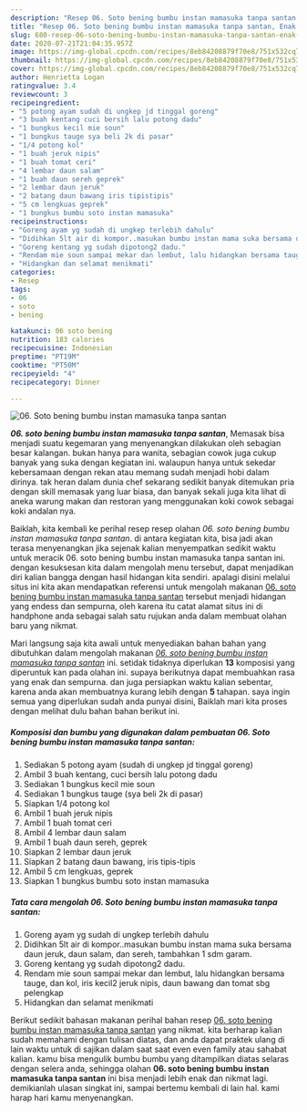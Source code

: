 ```yaml
---
description: "Resep 06. Soto bening bumbu instan mamasuka tanpa santan, Enak Banget"
title: "Resep 06. Soto bening bumbu instan mamasuka tanpa santan, Enak Banget"
slug: 680-resep-06-soto-bening-bumbu-instan-mamasuka-tanpa-santan-enak-banget
date: 2020-07-21T21:04:35.957Z
image: https://img-global.cpcdn.com/recipes/8eb84208879f70e8/751x532cq70/06-soto-bening-bumbu-instan-mamasuka-tanpa-santan-foto-resep-utama.jpg
thumbnail: https://img-global.cpcdn.com/recipes/8eb84208879f70e8/751x532cq70/06-soto-bening-bumbu-instan-mamasuka-tanpa-santan-foto-resep-utama.jpg
cover: https://img-global.cpcdn.com/recipes/8eb84208879f70e8/751x532cq70/06-soto-bening-bumbu-instan-mamasuka-tanpa-santan-foto-resep-utama.jpg
author: Henrietta Logan
ratingvalue: 3.4
reviewcount: 3
recipeingredient:
- "5 potong ayam sudah di ungkep jd tinggal goreng"
- "3 buah kentang cuci bersih lalu potong dadu"
- "1 bungkus kecil mie soun"
- "1 bungkus tauge sya beli 2k di pasar"
- "1/4 potong kol"
- "1 buah jeruk nipis"
- "1 buah tomat ceri"
- "4 lembar daun salam"
- "1 buah daun sereh geprek"
- "2 lembar daun jeruk"
- "2 batang daun bawang iris tipistipis"
- "5 cm lengkuas geprek"
- "1 bungkus bumbu soto instan mamasuka"
recipeinstructions:
- "Goreng ayam yg sudah di ungkep terlebih dahulu"
- "Didihkan 5lt air di kompor..masukan bumbu instan mama suka bersama daun jeruk, daun salam, dan sereh, tambahkan 1 sdm garam."
- "Goreng kentang yg sudah dipotong2 dadu."
- "Rendam mie soun sampai mekar dan lembut, lalu hidangkan bersama tauge, dan kol, iris kecil2 jeruk nipis, daun bawang dan tomat sbg pelengkap"
- "Hidangkan dan selamat menikmati"
categories:
- Resep
tags:
- 06
- soto
- bening

katakunci: 06 soto bening 
nutrition: 183 calories
recipecuisine: Indonesian
preptime: "PT19M"
cooktime: "PT50M"
recipeyield: "4"
recipecategory: Dinner

---
```



![06. Soto bening bumbu instan mamasuka tanpa santan](https://img-global.cpcdn.com/recipes/8eb84208879f70e8/751x532cq70/06-soto-bening-bumbu-instan-mamasuka-tanpa-santan-foto-resep-utama.jpg)

<b><i>06. soto bening bumbu instan mamasuka tanpa santan</i></b>, Memasak bisa menjadi suatu kegemaran yang menyenangkan dilakukan oleh sebagian besar kalangan. bukan hanya para wanita, sebagian cowok juga cukup banyak yang suka dengan kegiatan ini. walaupun hanya untuk sekedar kebersamaan dengan rekan atau memang sudah menjadi hobi dalam dirinya. tak heran dalam dunia chef sekarang sedikit banyak ditemukan pria dengan skill memasak yang luar biasa, dan banyak sekali juga kita lihat di aneka warung makan dan restoran yang menggunakan koki cowok sebagai koki andalan nya.

Baiklah, kita kembali ke perihal resep resep olahan <i>06. soto bening bumbu instan mamasuka tanpa santan</i>. di antara kegiatan kita, bisa jadi akan terasa menyenangkan jika sejenak kalian menyempatkan sedikit waktu untuk meracik 06. soto bening bumbu instan mamasuka tanpa santan ini. dengan kesuksesan kita dalam mengolah menu tersebut, dapat menjadikan diri kalian bangga dengan hasil hidangan kita sendiri. apalagi disini melalui situs ini kita akan mendapatkan referensi untuk mengolah makanan <u>06. soto bening bumbu instan mamasuka tanpa santan</u> tersebut menjadi hidangan yang endess dan sempurna, oleh karena itu catat alamat situs ini di handphone anda sebagai salah satu rujukan anda dalam membuat olahan baru yang nikmat.




Mari langsung saja kita awali untuk menyediakan bahan bahan yang dibutuhkan dalam mengolah makanan <u><i>06. soto bening bumbu instan mamasuka tanpa santan</i></u> ini. setidak tidaknya diperlukan <b>13</b> komposisi yang diperuntuk kan pada olahan ini. supaya berikutnya dapat membuahkan rasa yang enak dan sempurna. dan juga persiapkan waktu kalian sebentar, karena anda akan membuatnya kurang lebih dengan <b>5</b> tahapan. saya ingin semua yang diperlukan sudah anda punyai disini, Baiklah mari kita proses dengan melihat dulu bahan bahan berikut ini.

<!--inarticleads1-->

##### Komposisi dan bumbu yang digunakan dalam pembuatan 06. Soto bening bumbu instan mamasuka tanpa santan:

1. Sediakan 5 potong ayam (sudah di ungkep jd tinggal goreng)
1. Ambil 3 buah kentang, cuci bersih lalu potong dadu
1. Sediakan 1 bungkus kecil mie soun
1. Sediakan 1 bungkus tauge (sya beli 2k di pasar)
1. Siapkan 1/4 potong kol
1. Ambil 1 buah jeruk nipis
1. Ambil 1 buah tomat ceri
1. Ambil 4 lembar daun salam
1. Ambil 1 buah daun sereh, geprek
1. Siapkan 2 lembar daun jeruk
1. Siapkan 2 batang daun bawang, iris tipis-tipis
1. Ambil 5 cm lengkuas, geprek
1. Siapkan 1 bungkus bumbu soto instan mamasuka




<!--inarticleads2-->

##### Tata cara mengolah 06. Soto bening bumbu instan mamasuka tanpa santan:

1. Goreng ayam yg sudah di ungkep terlebih dahulu
1. Didihkan 5lt air di kompor..masukan bumbu instan mama suka bersama daun jeruk, daun salam, dan sereh, tambahkan 1 sdm garam.
1. Goreng kentang yg sudah dipotong2 dadu.
1. Rendam mie soun sampai mekar dan lembut, lalu hidangkan bersama tauge, dan kol, iris kecil2 jeruk nipis, daun bawang dan tomat sbg pelengkap
1. Hidangkan dan selamat menikmati




Berikut sedikit bahasan makanan perihal bahan resep <u>06. soto bening bumbu instan mamasuka tanpa santan</u> yang nikmat. kita berharap kalian sudah memahami dengan tulisan diatas, dan anda dapat praktek ulang di lain waktu untuk di sajikan dalam saat saat even even family atau sahabat kalian. kamu bisa mengulik bumbu bumbu yang ditampilkan diatas selaras dengan selera anda, sehingga olahan <b>06. soto bening bumbu instan mamasuka tanpa santan</b> ini bisa menjadi lebih enak dan nikmat lagi. demikianlah ulasan singkat ini, sampai bertemu kembali di lain hal. kami harap hari kamu menyenangkan.
